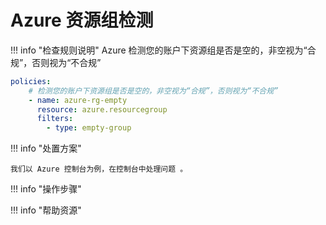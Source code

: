 # Azure 资源组检测

!!! info "检查规则说明"
    Azure  检测您的账户下资源组是否是空的，非空视为“合规”，否则视为“不合规”
    
```YAML
policies:
    # 检测您的账户下资源组是否是空的，非空视为“合规”，否则视为“不合规”
    - name: azure-rg-empty
      resource: azure.resourcegroup
      filters:
        - type: empty-group
```

    
!!! info "处置方案"
    
    我们以 Azure 控制台为例，在控制台中处理问题 。



!!! info "操作步骤"





!!! info "帮助资源"
    